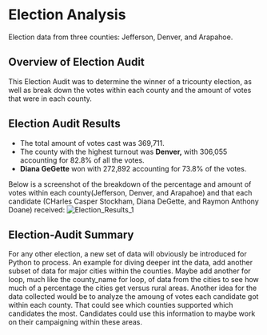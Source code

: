 # Election Analysis
  Election data from three counties: Jefferson, Denver, and Arapahoe.

## Overview of Election Audit

This Election Audit was to determine the winner of a tricounty election, as well as break down the votes within each county and the amount of votes that were in each county.

## Election Audit Results

 * The total amount of votes cast was 369,711.
 * The county with the highest turnout was **Denver,** with 306,055 accounting for 82.8% of all the votes.
 * **Diana GeGette** won with 272,892 accounting for 73.8% of the votes.

Below is a screenshot of the breakdown of the percentage and amount of votes within each county(Jefferson, Denver, and Arapahoe) and that each candidate (CHarles Casper Stockham, Diana DeGette, and Raymon Anthony Doane) received:
![Election_Results_1](https://user-images.githubusercontent.com/84158312/126085047-759d162a-2775-47c5-90f0-b25b0f3fa77a.png)

## Election-Audit Summary
  For any other election, a new set of data will obviously be introduced for Python to process. An example for diving deeper int the data, add another subset of data for major cities within the counties. Maybe add another for loop, much like the county_name for loop, of data from the cities to see how much of a percentage the cities get versus rural areas. Another idea for the data collected would be to analyze the amoung of votes each candidate got within each county. That could see which counties supported which candidates the most. Candidates could use this information to maybe work on their campaigning within these areas.
